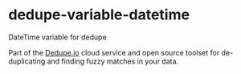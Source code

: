 # dedupe-variable-datetime
DateTime variable for dedupe

Part of the [Dedupe.io](https://dedupe.io/) cloud service and open source toolset for de-duplicating and finding fuzzy matches in your data.
